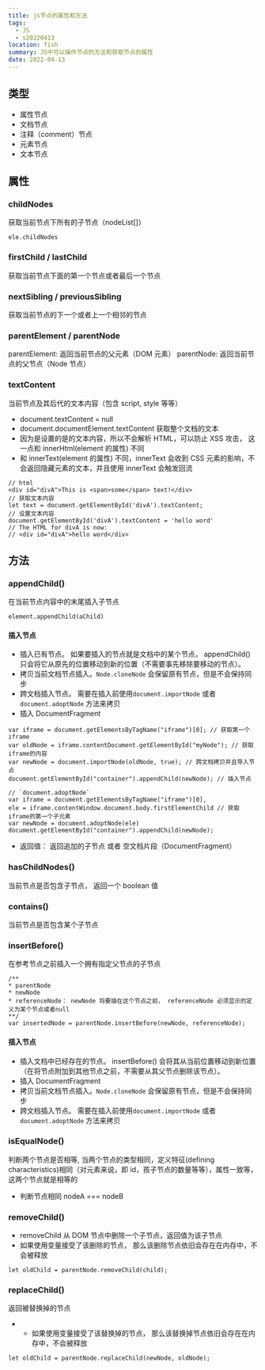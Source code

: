 ```yaml
---
title: js节点的属性和方法
tags:
  - JS
  - s20220413
location: fish
summary: JS中可以操作节点的方法和获取节点的属性
date: 2022-04-13
---
```


## 类型

- 属性节点
- 文档节点
- 注释（comment）节点
- 元素节点
- 文本节点

## 属性

### childNodes

获取当前节点下所有的子节点（nodeList[]）

```
ele.childNodes
```

### firstChild / lastChild

获取当前节点下面的第一个节点或者最后一个节点

### nextSibling / previousSibling

获取当前节点的下一个或者上一个相邻的节点

### parentElement / parentNode

parentElement: 返回当前节点的父元素（DOM 元素）
parentNode: 返回当前节点的父节点（Node 节点）

### textContent

当前节点及其后代的文本内容（包含 script, style 等等）

- document.textContent = null
- document.documentElement.textContent 获取整个文档的文本
- 因为是设置的是的文本内容，所以不会解析 HTML，可以防止 XSS 攻击， 这一点和 innerHtml(element 的属性) 不同
- 和 innerText(element 的属性) 不同，innerText 会收到 CSS 元素的影响，不会返回隐藏元素的文本，并且使用 innerText 会触发回流

```
// html
<div id="divA">This is <span>some</span> text!</div>
// 获取文本内容
let text = document.getElementById('divA').textContent;
// 设置文本内容
document.getElementById('divA').textContent = 'hello word'
// The HTML for divA is now:
// <div id="divA">hello word</div>

```

## 方法

### appendChild()

在当前节点内容中的末尾插入子节点

```
element.appendChild(aChild)
```

#### 插入节点

- 插入已有节点。 如果要插入的节点就是文档中的某个节点， appendChild() 只会将它从原先的位置移动到新的位置（不需要事先移除要移动的节点）。
- 拷贝当前文档节点插入。`Node.cloneNode` 会保留原有节点，但是不会保持同步
- 跨文档插入节点。 需要在插入前使用`document.importNode` 或者 `document.adoptNode` 方法来拷贝
- 插入 DocumentFragment

```
var iframe = document.getElementsByTagName("iframe")[0]; // 获取第一个iframe
var oldNode = iframe.contentDocument.getElementById("myNode"); // 获取iframe的内容
var newNode = document.importNode(oldNode, true); // 跨文档拷贝并且导入节点
document.getElementById("container").appendChild(newNode); // 插入节点
```

```
// `document.adoptNode`
var iframe = document.getElementsByTagName("iframe")[0],
ele = iframe.contentWindow.document.body.firstElementChild // 获取iframe的第一个子元素
var newNode = document.adoptNode(ele)
document.getElementById("container").appendChild(newNode);
```

- 返回值： 返回追加的子节点 或者 空文档片段（DocumentFragment）

### hasChildNodes()

当前节点是否包含子节点， 返回一个 boolean 值

### contains()

当前节点是否包含某个子节点

### insertBefore()

在参考节点之前插入一个拥有指定父节点的子节点

```
/**
* parentNode
* newNode
* referenceNode： newNode 将要插在这个节点之前， referenceNode 必须显示的定义为某个节点或者null
**/
var insertedNode = parentNode.insertBefore(newNode, referenceNode);
```

#### 插入节点

- 插入文档中已经存在的节点。 insertBefore() 会将其从当前位置移动到新位置（在将节点附加到其他节点之前，不需要从其父节点删除该节点）。
- 插入 DocumentFragment
- 拷贝当前文档节点插入。`Node.cloneNode` 会保留原有节点，但是不会保持同步
- 跨文档插入节点。 需要在插入前使用`document.importNode` 或者 `document.adoptNode` 方法来拷贝

### isEqualNode()

判断两个节点是否相等, 当两个节点的类型相同，定义特征(defining characteristics)相同（对元素来说，即 id，孩子节点的数量等等），属性一致等，这两个节点就是相等的

- 判断节点相同 nodeA === nodeB

### removeChild()

- removeChild 从 DOM 节点中删除一个子节点，返回值为该子节点
- 如果使用变量接受了该删除的节点， 那么该删除节点依旧会存在在内存中，不会被释放

```
let oldChild = parentNode.removeChild(child);

```

### replaceChild()

返回被替换掉的节点

- - 如果使用变量接受了该替换掉的节点， 那么该替换掉节点依旧会存在在内存中，不会被释放

```
let oldChild = parentNode.replaceChild(newNode, oldNode);

```
